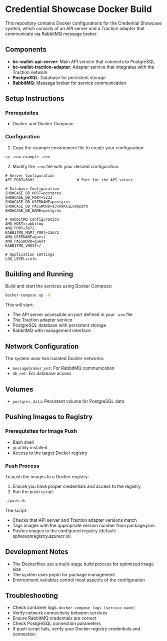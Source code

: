 # Credential Showcase Docker Build

This repository contains Docker configurations for the Credential Showcase system, which consists of an API server and a Traction adapter that communicate via RabbitMQ message broker.

## Components

- **bc-wallet-api-server**: Main API service that connects to PostgreSQL
- **bc-wallet-traction-adapter**: Adapter service that integrates with the Traction network
- **PostgreSQL**: Database for persistent storage
- **RabbitMQ**: Message broker for service communication

## Setup Instructions

### Prerequisites

- Docker and Docker Compose

### Configuration

1. Copy the example environment file to create your configuration:

```bash
cp .env.example .env
```

2. Modify the `.env` file with your desired configuration:

```
# Server Configuration
API_PORT=5002                   # Port for the API server

# Database Configuration
SHOWCASE_DB_HOST=postgres
SHOWCASE_DB_PORT=5232
SHOWCASE_DB_USERNAME=postgres
SHOWCASE_DB_PASSWORD=s3cH9KK1Lo0opzPo
SHOWCASE_DB_NAME=postgres

# RabbitMQ Configuration
AMQ_HOST=rabbitmq
AMQ_PORT=5672
RABBITMQ_MGMT_PORT=15672
AMQ_USERNAME=guest
AMQ_PASSWORD=guest
RABBITMQ_VHOST=/

# Application settings
LOG_LEVEL=info
```

## Building and Running

Build and start the services using Docker Compose:

```bash
docker-compose up -d
```

This will start:
- The API server accessible on port defined in your `.env` file
- The Traction adapter service
- PostgreSQL database with persistent storage
- RabbitMQ with management interface

## Network Configuration

The system uses two isolated Docker networks:
- `messagebroker_net`: For RabbitMQ communication
- `db_net`: For database access

## Volumes

- `postgres_data`: Persistent volume for PostgreSQL data

## Pushing Images to Registry

### Prerequisites for Image Push

- Bash shell
- jq utility installed
- Access to the target Docker registry

### Push Process

To push the images to a Docker registry:

1. Ensure you have proper credentials and access to the registry
2. Run the push script:

```bash
./push.sh
```

The script:
- Checks that API server and Traction adapter versions match
- Tags images with the appropriate version number from package.json
- Pushes images to the configured registry (default: sphereonregistry.azurecr.io)

## Development Notes

- The Dockerfiles use a multi-stage build process for optimized image size
- The system uses pnpm for package management
- Environment variables control most aspects of the configuration

## Troubleshooting

- Check container logs: `docker-compose logs [service-name]`
- Verify network connectivity between services
- Ensure RabbitMQ credentials are correct
- Check PostgreSQL connection parameters
- If push script fails, verify your Docker registry credentials and connection